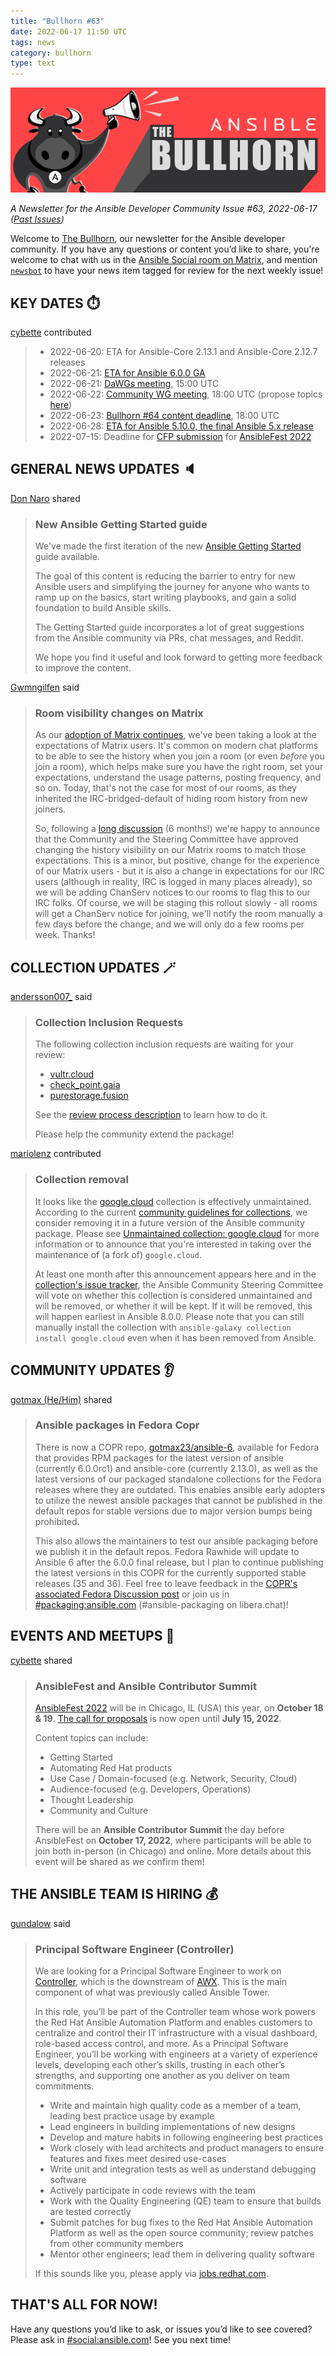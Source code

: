 ```yaml
---
title: "Bullhorn #63"
date: 2022-06-17 11:50 UTC
tags: news
category: bullhorn
type: text
---
```


![Ansible Bullhorn banner](/images/bullhorn-banner-mango.png)

*A Newsletter for the Ansible Developer Community*
*Issue #63, 2022-06-17 ([Past Issues](https://us19.campaign-archive.com/home/?u=56d874e027110e35dea0e03c1&id=d6635f5420))*

Welcome to [The Bullhorn](https://github.com/ansible/community/wiki/News#the-bullhorn), our newsletter for the Ansible developer community. If you have any questions or content you’d like to share, you're welcome to chat with us in the [Ansible Social room on Matrix](https://matrix.to/#/#social:ansible.com), and mention [`newsbot`](https://matrix.to/#/@newsbot:ansible.im) to have your news item tagged for review for the next weekly issue!

<!-- TEASER_END -->

## KEY DATES ⏱️

[cybette](https://matrix.to/#/@cybette:ansible.im) contributed

> * 2022-06-20: ETA for Ansible-Core 2.13.1 and Ansible-Core 2.12.7 releases
> * 2022-06-21: [ETA for Ansible 6.0.0 GA](https://docs.ansible.com/ansible/devel/roadmap/COLLECTIONS_6.html)
> * 2022-06-21: [DaWGs meeting](https://github.com/ansible/community/issues/643), 15:00 UTC
> * 2022-06-22: [Community WG meeting](https://github.com/ansible/community/issues/645), 18:00 UTC (propose topics [here](https://github.com/ansible-community/community-topics/issues))
> * 2022-06-23: [Bullhorn #64 content deadline](https://github.com/ansible/community/wiki/News#the-bullhorn), 18:00 UTC
> * 2022-06-28: [ETA for Ansible 5.10.0, the final Ansible 5.x release](https://docs.ansible.com/ansible/devel/roadmap/COLLECTIONS_5.html)
> * 2022-07-15: Deadline for [CFP submission](https://reg.experiences.redhat.com/flow/redhat/rhaf22/cfp/login) for [AnsibleFest 2022](https://www.ansible.com/ansiblefest)

## GENERAL NEWS UPDATES 🔈️

[Don Naro](https://matrix.to/#/@orandon:ansible.im) shared

> ### New Ansible Getting Started guide
> 
> We've made the first iteration of the new [Ansible Getting Started](https://docs.ansible.com/ansible/devel/getting_started/index.html) guide available.
> 
> The goal of this content is reducing the barrier to entry for new Ansible users and simplifying the journey for anyone who wants to ramp up on the basics, start writing playbooks, and gain a solid foundation to build Ansible skills.
> 
> The Getting Started guide incorporates a lot of great suggestions from the Ansible community via PRs, chat messages, and Reddit.
> 
> We hope you find it useful and look forward to getting more feedback to improve the content.

[Gwmngilfen](https://matrix.to/#/@gwmngilfen:ansible.im) said

> ### Room visibility changes on Matrix
> 
> As our [adoption of Matrix continues](https://emeraldreverie.org/2022/06/07/matrix-adoption-so-far/), we've been taking a look at the expectations of Matrix users. It's common on modern chat platforms to be able to see the history when you join a room (or even _before_ you join a room), which helps make sure you have the right room, set your expectations, understand the usage patterns, posting frequency, and so on. Today, that's not the case for most of our rooms, as they inherited the IRC-bridged-default of hiding room history from new joiners.
> 
> So, following a [long discussion](https://github.com/ansible-community/community-topics/issues/43) (6 months!) we're happy to announce that the Community and the Steering Committee have approved changing the history visibility on our Matrix rooms to match those expectations. This is a minor, but positive, change for the experience of our Matrix users - but it is also a change in expectations for our IRC users (although in reality, IRC is logged in many places already), so we will be adding ChanServ notices to our rooms to flag this to our IRC folks. Of course, we will be staging this rollout slowly - all rooms will get a ChanServ notice for joining, we'll notify the room manually a few days before the change, and we will only do a few rooms per week. Thanks!

## COLLECTION UPDATES 🪄

[andersson007_](https://matrix.to/#/@andersson007_:matrix.org) said

> ### Collection Inclusion Requests
> 
> The following collection inclusion requests are waiting for your review:
> * [vultr.cloud](https://github.com/ansible-collections/ansible-inclusion/discussions/44)
> * [check_point.gaia](https://github.com/ansible-collections/ansible-inclusion/discussions/34)
> * [purestorage.fusion](https://github.com/ansible-collections/ansible-inclusion/discussions/48)
> 
> See the [review process description](https://github.com/ansible-collections/ansible-inclusion#review-process) to learn how to do it.
> 
> Please help the community extend the package!

[mariolenz](https://matrix.to/#/@mariolenz:matrix.org) contributed

> ### Collection removal
> 
> It looks like the [google.cloud](https://github.com/ansible-collections/google.cloud) collection is effectively unmaintained. According to the current [community guidelines for collections](https://github.com/ansible-collections/overview/blob/main/removal_from_ansible.rst#unmaintained-collections), we consider removing it in a future version of the Ansible community package. Please see [Unmaintained collection: google.cloud](https://github.com/ansible-community/community-topics/issues/105) for more information or to announce that you're interested in taking over the maintenance of (a fork of) `google.cloud`.
> 
> At least one month after this announcement appears here and in the [collection's issue tracker](https://github.com/ansible-collections/google.cloud/issues/485), the Ansible Community Steering Committee will vote on whether this collection is considered unmaintained and will be removed, or whether it will be kept. If it will be removed, this will happen earliest in Ansible 8.0.0. Please note that you can still manually install the collection with `ansible-galaxy collection install google.cloud` even when it has been removed from Ansible.

## COMMUNITY UPDATES 👂️

[gotmax (He/Him)](https://matrix.to/#/@gotmax:matrix.org) shared

> ### Ansible packages in Fedora Copr
> 
> There is now a COPR repo, [gotmax23/ansible-6](https://copr.fedorainfracloud.org/coprs/gotmax23/ansible-6/), available for Fedora that provides RPM packages for the latest version of ansible (currently 6.0.0rc1) and ansible-core (currently 2.13.0), as well as the latest versions of our packaged standalone collections for the Fedora releases where they are outdated. This enables ansible early adopters to utilize the newest ansible packages that cannot be published in the default repos for stable versions due to major version bumps being prohibited.
> 
> This also allows the maintainers to test our ansible packaging before we publish it in the default repos. Fedora Rawhide will update to Ansible 6 after the 6.0.0 final release, but I plan to continue publishing the latest versions in this COPR for the currently supported stable releases (35 and 36). Feel free to leave feedback in the [COPR's associated Fedora Discussion post](https://discussion.fedoraproject.org/t/gotmax23-ansible-6/39299) or join us in [#packaging:ansible.com](https://matrix.to/#/#packaging:ansible.com) (#ansible-packaging on libera.chat)!

## EVENTS AND MEETUPS 📅

[cybette](https://matrix.to/#/@cybette:ansible.im) shared

> ### AnsibleFest and Ansible Contributor Summit
> 
> [AnsibleFest 2022](https://www.ansible.com/ansiblefest) will be in Chicago, IL (USA) this year, on **October 18 & 19**. [The call for proposals](https://reg.experiences.redhat.com/flow/redhat/rhaf22/cfp/login) is now open until **July 15, 2022**.
> 
> Content topics can include:
> * Getting Started
> * Automating Red Hat products
> * Use Case / Domain-focused (e.g. Network, Security, Cloud)
> * Audience-focused (e.g. Developers, Operations)
> * Thought Leadership
> * Community and Culture
> 
> There will be an **Ansible Contributor Summit** the day before AnsibleFest on **October 17, 2022**, where participants will be able to join both in-person (in Chicago) and online. More details about this event will be shared as we confirm them!

## THE ANSIBLE TEAM IS HIRING 💰️

[gundalow](https://matrix.to/#/@gundalow:ansible.im) said

> ### Principal Software Engineer (Controller)
> 
> We are looking for a Principal Software Engineer to work on [Controller](https://www.ansible.com/products/controller), which is the downstream of [AWX](https://github.com/ansible/awx). This is the main component of what was previously called Ansible Tower.
> 
> In this role, you’ll be part of the Controller team whose work powers the Red Hat Ansible Automation Platform and enables customers to centralize and control their IT infrastructure with a visual dashboard, role-based access control, and more. As a Principal Software Engineer, you’ll be working with engineers at a variety of experience levels, developing each other’s skills, trusting in each other’s strengths, and supporting one another as you deliver on team commitments. 
> 
> 
> * Write and maintain high quality code as a member of a team, leading best practice usage by example
> * Lead engineers in building implementations of new designs
> * Develop and mature habits in following engineering best practices
> * Work closely with lead architects and product managers to ensure features and fixes meet desired use-cases
> * Write unit and integration tests as well as understand debugging software 
> * Actively participate in code reviews with the team
> * Work with the Quality Engineering (QE) team to ensure that builds are tested correctly
> * Submit patches for bug fixes to the Red Hat Ansible Automation Platform as well as the open source community; review patches from other community members
> * Mentor other engineers; lead them in delivering quality software
> 
> If this sounds like you, please apply via [jobs.redhat.com](https://us-redhat.icims.com/jobs/93825/principal-software-engineer-%28controller%29/job?hub=7).

## THAT'S ALL FOR NOW!

Have any questions you’d like to ask, or issues you’d like to see covered? Please ask in [#social:ansible.com](https://matrix.to/#/#social:ansible.com)! See you next time!
